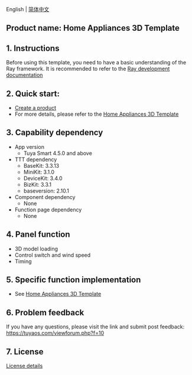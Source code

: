 English[](README.md) | [简体中文](README_zh.md)

## Product name: Home Appliances 3D Template

## 1. Instructions

Before using this template, you need to have a basic understanding of the Ray framework. It is recommended to refer to the [Ray development documentation](https://developer.tuya.com/cn/miniapp/develop/ray/guide/overview)

## 2. Quick start:

- [Create a product](https://developer.tuya.com/cn/miniapp-codelabs/codelabs/panel-d3/index.html#3)
- For more details, please refer to the [Home Appliances 3D Template](https://developer.tuya.com/cn/miniapp-codelabs/codelabs/panel-d3/index.html#0)

## 3. Capability dependency

- App version
  - Tuya Smart 4.5.0 and above
- TTT dependency
  - BaseKit: 3.3.13
  - MiniKit: 3.1.0
  - DeviceKit: 3.4.0
  - BizKit: 3.3.1
  - baseversion: 2.10.1
- Component dependency
  - None
- Function page dependency
  - None
  
## 4. Panel function

- 3D model loading
- Control switch and wind speed
- Timing

## 5. Specific function implementation

- See [Home Appliances 3D Template](https://developer.tuya.com/cn/miniapp-codelabs/codelabs/panel-d3/index.html#0)

## 6. Problem feedback

If you have any questions, please visit the link and submit post feedback: https://tuyaos.com/viewforum.php?f=10

## 7. License

[License details](LICENSE)
